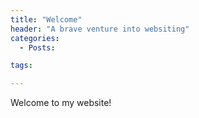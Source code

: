 ```yaml
---
title: "Welcome"
header: "A brave venture into websiting"
categories: 
  - Posts:

tags:

---
```


Welcome to my website! 
